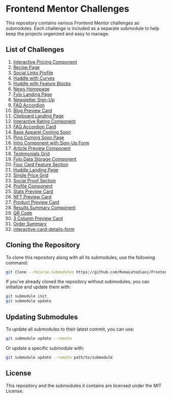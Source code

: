 # Frontend Mentor Challenges

This repository contains various Frontend Mentor challenges as submodules. Each challenge is included as a separate submodule to help keep the projects organized and easy to manage.

## List of Challenges

1. [Interactive Pricing Component](https://github.com/RomaLetodiani/interactive-pricing-component.git)
2. [Recipe Page](https://github.com/RomaLetodiani/Recipe-Page.git)
3. [Social Links Profile](https://github.com/RomaLetodiani/Social-Links-Profile.git)
4. [Huddle with Curves](https://github.com/RomaLetodiani/huddle-with-curves.git)
5. [Huddle with Feature Blocks](https://github.com/RomaLetodiani/huddle-with-feature-blocks.git)
6. [News Homepage](https://github.com/RomaLetodiani/News-Homepage.git)
7. [Fylo Landing Page](https://github.com/RomaLetodiani/fylo-landing-page.git)
8. [Newsletter Sign-Up](https://github.com/RomaLetodiani/Newsletter-sign-up.git)
9. [FAQ Accordion](https://github.com/RomaLetodiani/Faq-Accordion.git)
10. [Blog Preview Card](https://github.com/RomaLetodiani/Blog-preview-card)
11. [Clipboard Landing Page](https://github.com/RomaLetodiani/clipboard-landing-page)
12. [Interactive Rating Component](https://github.com/RomaLetodiani/interactive-rating-component)
13. [FAQ Accordion Card](https://github.com/RomaLetodiani/faq-accordion-card)
14. [Base Apparel Coming Soon](https://github.com/RomaLetodiani/base-apparel-coming-soon)
15. [Ping Coming Soon Page](https://github.com/RomaLetodiani/ping-coming-soon-page)
16. [Intro Component with Sign-Up Form](https://github.com/RomaLetodiani/Intro-component-with-sign-up-form)
17. [Article Preview Component](https://github.com/RomaLetodiani/article-preview-component)
18. [Testimonials Grid](https://github.com/RomaLetodiani/Testimonials-grid)
19. [Fylo Data Storage Component](https://github.com/RomaLetodiani/fylo-data-storage-component)
20. [Four Card Feature Section](https://github.com/RomaLetodiani/Four-card-feature-section)
21. [Huddle Landing Page](https://github.com/RomaLetodiani/Huddle-landing-page)
22. [Single Price Grid](https://github.com/RomaLetodiani/Single-Price-Grid)
23. [Social Proof Section](https://github.com/RomaLetodiani/Social-Proof-Section)
24. [Profile Component](https://github.com/RomaLetodiani/Profile-component)
25. [Stats Preview Card](https://github.com/RomaLetodiani/Stats-preview-card)
26. [NFT Preview Card](https://github.com/RomaLetodiani/nft-preview-card)
27. [Product Preview Card](https://github.com/RomaLetodiani/product-preview-card)
28. [Results Summary Component](https://github.com/RomaLetodiani/results-summary-component)
29. [QR Code](https://github.com/RomaLetodiani/QR-Code)
30. [3 Column Preview Card](https://github.com/RomaLetodiani/3-column-preview-card)
31. [Order Summary](https://github.com/RomaLetodiani/order-summary)
32. [interactive-card-details-form](https://github.com/RomaLetodiani/interactive-card-details-form)

## Cloning the Repository

To clone this repository along with all its submodules, use the following command:

```bash
git clone --recurse-submodules https://github.com/RomaLetodiani/Frontend-Mentor-Challenges.git
```

If you've already cloned the repository without submodules, you can initialize and update them with:

```bash
git submodule init
git submodule update
```

## Updating Submodules

To update all submodules to their latest commit, you can use:

```bash
git submodule update --remote
```

Or update a specific submodule with:

```bash
git submodule update --remote path/to/submodule
```

## License

This repository and the submodules it contains are licensed under the MIT License.
